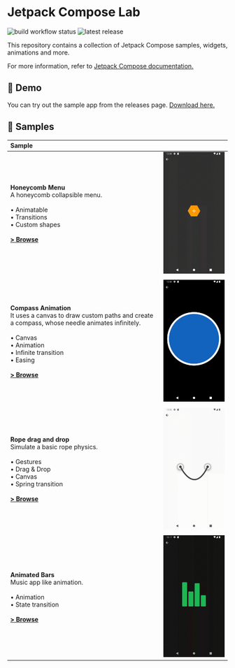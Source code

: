 # Jetpack Compose Lab

![build workflow status](https://github.com/fabirt/jetpack-compose-lab/actions/workflows/release.yml/badge.svg)
![latest release](https://img.shields.io/github/v/release/fabirt/jetpack-compose-lab?label=version)

This repository contains a collection of Jetpack Compose samples, widgets, animations and more.

For more information, refer to [Jetpack Compose documentation.](https://developer.android.com/jetpack/compose)

## 📱 Demo
You can try out the sample app from the releases page. [Download here.](https://github.com/fabirt/jetpack-compose-lab/releases/download/v1.0.0/composelab-release-v1.0.0.apk)

## 🧬 Samples

| Sample  |   |
|:--|--:|
| <br> **Honeycomb Menu** <br> A honeycomb collapsible menu. <br><br>• Animatable<br>• Transitions<br>• Custom shapes<br><br> **[> Browse](app/src/main/java/dev/fabirt/composelab/ui/screen/sample/HoneycombMenuSampleScreen.kt)**<br><br> | <img src="docs/honeycomb-menu.gif" width="300" alt="Honeycomb menu sample gif"> |
|  |  |
| <br> **Compass Animation** <br> It uses a canvas to draw custom paths and create a compass, whose needle animates infinitely.<br><br>• Canvas<br>• Animation<br>• Infinite transition<br>• Easing <br><br> **[> Browse](app/src/main/java/dev/fabirt/composelab/ui/screen/sample/CompassSampleScreen.kt)**<br><br> | <img src="docs/compass.gif" width="300" alt="Compass animation sample gif"> |
|  |  |
| <br> **Rope drag and drop** <br> Simulate a basic rope physics.<br><br>• Gestures<br>• Drag & Drop<br>• Canvas<br>• Spring transition <br><br> **[> Browse](app/src/main/java/dev/fabirt/composelab/ui/screen/sample/RopePhysicsSampleScreen.kt)**<br><br> | <img src="docs/rope.gif" width="300" alt="Rope sample gif"> |
|  |  |
| <br> **Animated Bars** <br> Music app like animation.<br><br>• Animation<br>• State transition<br><br> **[> Browse](app/src/main/java/dev/fabirt/composelab/ui/screen/sample/AnimatedBarsSampleScreen.kt)**<br><br> | <img src="docs/animated-bars.gif" width="300" alt="Rope sample gif"> |

